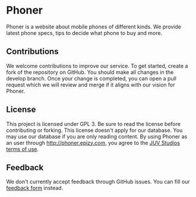  # Phoner
Phoner is a website about mobile phones of different kinds. We provide latest phone specs, tips to decide what phone to buy and more.

## Contributions
We welcome contributions to improve our service. To get started, create a fork of the repository on GitHub. You should make all changes in the develop branch. Once your change is completed, you can open a pull request which we will review and merge if it aligns with our vision for Phoner.

## License
This project is licensed under GPL 3. Be sure to read the license before contributing or forking. This license doesn't apply for our database. You may use our database if you are only reading content. By using Phoner as an user through http://phoner.epizy.com, you agree to the [JUV Studios terms of use](https://sway.office.com/s/5JnZ4XUEqVN7bAsB/embed).

## Feedback
We don't currently accept feedback through GitHub issues. You can fill our [feedback form](https://forms.office.com/Pages/ResponsePage.aspx?id=DQSIkWdsW0yxEjajBLZtrQAAAAAAAAAAAANAAfw8fV9UNFRGQ1JKUk9aU1dZU1A0TlVCUzdTN1c5MS4u) instead.

